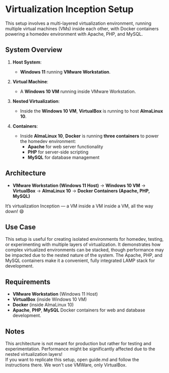 # Virtualization Inception Setup

This setup involves a multi-layered virtualization environment, running multiple virtual machines (VMs) inside each other, with Docker containers powering a homedev environment with Apache, PHP, and MySQL.

## System Overview

1. **Host System**: 
   - **Windows 11** running **VMware Workstation**.
   
2. **Virtual Machine**: 
   - A **Windows 10 VM** running inside VMware Workstation.

3. **Nested Virtualization**: 
   - Inside the **Windows 10 VM**, **VirtualBox** is running to host **AlmaLinux 10**.

4. **Containers**: 
   - Inside **AlmaLinux 10**, **Docker** is running **three containers** to power the homedev environment:
     - **Apache** for web server functionality
     - **PHP** for server-side scripting
     - **MySQL** for database management

## Architecture

- **VMware Workstation (Windows 11 Host)** → **Windows 10 VM** → **VirtualBox** → **AlmaLinux 10** → **Docker Containers (Apache, PHP, MySQL)**

It’s virtualization Inception — a VM inside a VM inside a VM, all the way down! 😄

## Use Case

This setup is useful for creating isolated environments for homedev, testing, or experimenting with multiple layers of virtualization. It demonstrates how complex virtualized environments can be stacked, though performance may be impacted due to the nested nature of the system. The Apache, PHP, and MySQL containers make it a convenient, fully integrated LAMP stack for development.

## Requirements

- **VMware Workstation** (Windows 11 Host)
- **VirtualBox** (inside Windows 10 VM)
- **Docker** (inside AlmaLinux 10)
- **Apache**, **PHP**, **MySQL** Docker containers for web and database development.

## Notes

This architecture is not meant for production but rather for testing and experimentation. Performance might be significantly affected due to the nested virtualization layers!  
If you want to replicate this setup, open guide.md and follow the instructions there. We won't use VMWare, only VirtualBox.
